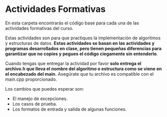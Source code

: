 # Actividades Formativas

En esta carpeta encontrarás el código base para cada una de las actividades formativas del curso. 

Estas actividades son para que practiques la implementación de algoritmos y estructuras de datos. **Estas actividades se basan en las actividades y programas desarrollados en clase, pero tienen pequeñas diferencias para garantizar que no copies y pegues el código ciegamente sin entenderlo**.

Cuando tengas que entregar la actividad por favor **solo entrega el archivo.h que lleva el nombre del algoritmo o estructura como se viene en el encabezado del main.** Asegúrate que tu archivo es compatible con el main.cpp proporcionado.

Los cambios que puedes esperar son: 
* El manejo de excepciones. 
* Los casos de prueba.
* Los formatos de entrada y salida de algunas funciones.
